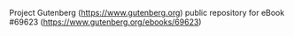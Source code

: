 Project Gutenberg (https://www.gutenberg.org) public repository for
eBook #69623 (https://www.gutenberg.org/ebooks/69623)
